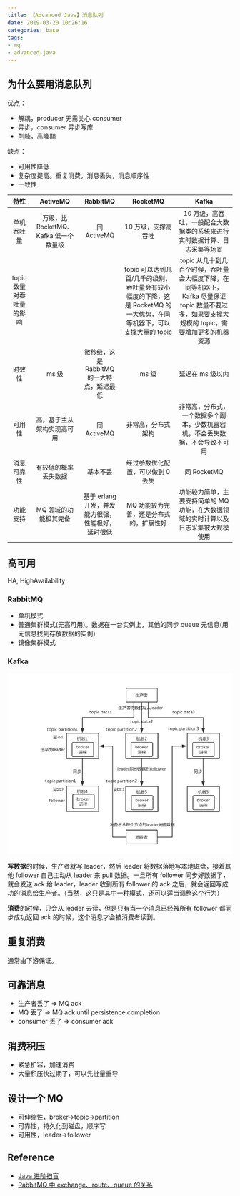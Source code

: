 ```yaml
---
title: 【Advanced Java】消息队列
date: 2019-03-20 10:26:16
categories: base
tags:
- mq
- advanced-java
---
```


## 为什么要用消息队列

优点：

- 解耦，producer 无需关心 consumer
- 异步，consumer 异步写库
- 削峰，高峰期

缺点：

- 可用性降低
- 复杂度提高。重复消费，消息丢失，消息顺序性
- 一致性

**特性**|**ActiveMQ**|**RabbitMQ**|**RocketMQ**|**Kafka**
:-----:|:-----:|:-----:|:-----:|:-----:
单机吞吐量|万级，比 RocketMQ、Kafka 低一个数量级|同 ActiveMQ|10 万级，支撑高吞吐|10 万级，高吞吐，一般配合大数据类的系统来进行实时数据计算、日志采集等场景
topic 数量对吞吐量的影响| | |topic 可以达到几百/几千的级别，吞吐量会有较小幅度的下降，这是 RocketMQ 的一大优势，在同等机器下，可以支撑大量的 topic|topic 从几十到几百个时候，吞吐量会大幅度下降，在同等机器下，Kafka 尽量保证 topic 数量不要过多，如果要支撑大规模的 topic，需要增加更多的机器资源
时效性|ms 级|微秒级，这是 RabbitMQ 的一大特点，延迟最低|ms 级|延迟在 ms 级以内
可用性|高，基于主从架构实现高可用|同 ActiveMQ|非常高，分布式架构|非常高，分布式，一个数据多个副本，少数机器宕机，不会丢失数据，不会导致不可用
消息可靠性|有较低的概率丢失数据|基本不丢|经过参数优化配置，可以做到 0 丢失|同 RocketMQ
功能支持|MQ 领域的功能极其完备|基于 erlang 开发，并发能力很强，性能极好，延时很低|MQ 功能较为完善，还是分布式的，扩展性好|功能较为简单，主要支持简单的 MQ 功能，在大数据领域的实时计算以及日志采集被大规模使用


## 高可用

HA, HighAvailability

### RabbitMQ

- 单机模式
- 普通集群模式(无高可用)。数据在一台实例上，其他的同步 queue 元信息(用元信息找到存放数据的实例)
- 镜像集群模式

### Kafka

![kafka-arch.png](/image/kafka-arch.png)

**写数据**的时候，生产者就写 leader，然后 leader 将数据落地写本地磁盘，接着其他 follower 自己主动从 leader 来 pull 数据。一旦所有 follower 同步好数据了，就会发送 ack 给 leader，leader 收到所有 follower 的 ack 之后，就会返回写成功的消息给生产者。（当然，这只是其中一种模式，还可以适当调整这个行为）

**消费**的时候，只会从 leader 去读，但是只有当一个消息已经被所有 follower 都同步成功返回 ack 的时候，这个消息才会被消费者读到。


## 重复消费

通常由下游保证。

## 可靠消息

- 生产者丢了 => MQ ack
- MQ 丢了 => MQ ack until persistence completion
- consumer 丢了 => consumer ack

## 消费积压

- 紧急扩容，加速消费
- 大量积压快过期了，可以先批量重导

## 设计一个 MQ

- 可伸缩性，broker->topic->partition
- 可靠性，持久化到磁盘，顺序写
- 可用性，leader->follower
































## Reference

- [Java 进阶扫盲](https://doocs.github.io/advanced-java/#/)
- [RabbitMQ 中 exchange、route、queue 的关系](https://www.cnblogs.com/linkenpark/p/5393666.html)